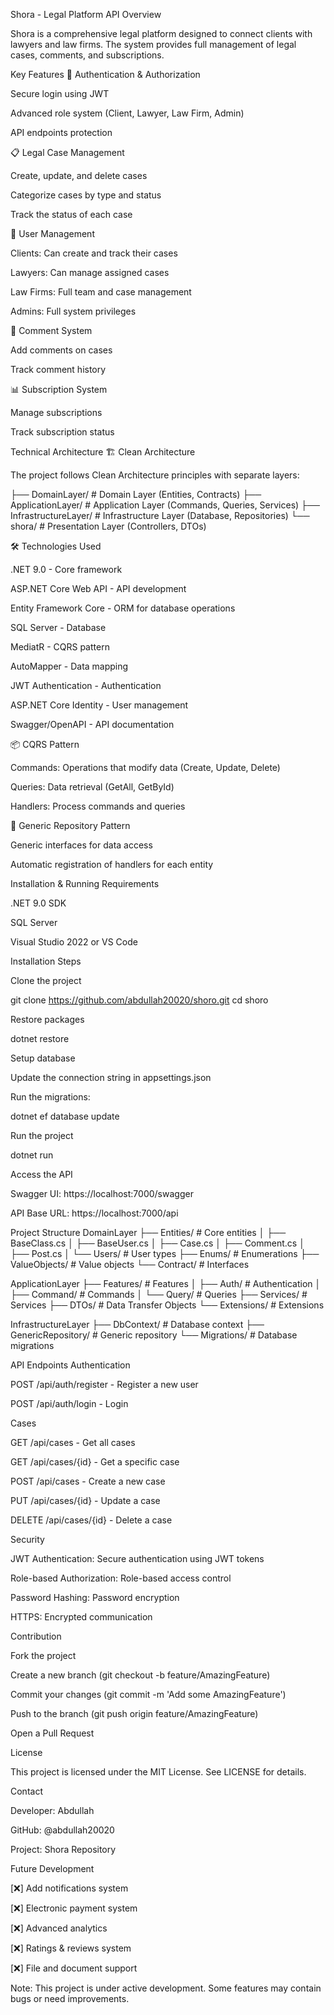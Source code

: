Shora - Legal Platform API
Overview

Shora is a comprehensive legal platform designed to connect clients with lawyers and law firms. The system provides full management of legal cases, comments, and subscriptions.

Key Features
🔐 Authentication & Authorization

Secure login using JWT

Advanced role system (Client, Lawyer, Law Firm, Admin)

API endpoints protection

📋 Legal Case Management

Create, update, and delete cases

Categorize cases by type and status

Track the status of each case

👥 User Management

Clients: Can create and track their cases

Lawyers: Can manage assigned cases

Law Firms: Full team and case management

Admins: Full system privileges

💬 Comment System

Add comments on cases

Track comment history

📊 Subscription System

Manage subscriptions

Track subscription status

Technical Architecture
🏗️ Clean Architecture

The project follows Clean Architecture principles with separate layers:

├── DomainLayer/          # Domain Layer (Entities, Contracts)
├── ApplicationLayer/     # Application Layer (Commands, Queries, Services)
├── InfrastructureLayer/  # Infrastructure Layer (Database, Repositories)
└── shora/               # Presentation Layer (Controllers, DTOs)

🛠️ Technologies Used

.NET 9.0 - Core framework

ASP.NET Core Web API - API development

Entity Framework Core - ORM for database operations

SQL Server - Database

MediatR - CQRS pattern

AutoMapper - Data mapping

JWT Authentication - Authentication

ASP.NET Core Identity - User management

Swagger/OpenAPI - API documentation

📦 CQRS Pattern

Commands: Operations that modify data (Create, Update, Delete)

Queries: Data retrieval (GetAll, GetById)

Handlers: Process commands and queries

🔄 Generic Repository Pattern

Generic interfaces for data access

Automatic registration of handlers for each entity

Installation & Running
Requirements

.NET 9.0 SDK

SQL Server

Visual Studio 2022 or VS Code

Installation Steps

Clone the project

git clone https://github.com/abdullah20020/shoro.git
cd shoro


Restore packages

dotnet restore


Setup database

Update the connection string in appsettings.json

Run the migrations:

dotnet ef database update


Run the project

dotnet run


Access the API

Swagger UI: https://localhost:7000/swagger

API Base URL: https://localhost:7000/api

Project Structure
DomainLayer
├── Entities/           # Core entities
│   ├── BaseClass.cs
│   ├── BaseUser.cs
│   ├── Case.cs
│   ├── Comment.cs
│   ├── Post.cs
│   └── Users/         # User types
├── Enums/             # Enumerations
├── ValueObjects/      # Value objects
└── Contract/          # Interfaces

ApplicationLayer
├── Features/          # Features
│   ├── Auth/         # Authentication
│   ├── Command/      # Commands
│   └── Query/        # Queries
├── Services/         # Services
├── DTOs/             # Data Transfer Objects
└── Extensions/       # Extensions

InfrastructureLayer
├── DbContext/        # Database context
├── GenericRepository/ # Generic repository
└── Migrations/       # Database migrations

API Endpoints
Authentication

POST /api/auth/register - Register a new user

POST /api/auth/login - Login

Cases

GET /api/cases - Get all cases

GET /api/cases/{id} - Get a specific case

POST /api/cases - Create a new case

PUT /api/cases/{id} - Update a case

DELETE /api/cases/{id} - Delete a case

Security

JWT Authentication: Secure authentication using JWT tokens

Role-based Authorization: Role-based access control

Password Hashing: Password encryption

HTTPS: Encrypted communication

Contribution

Fork the project

Create a new branch (git checkout -b feature/AmazingFeature)

Commit your changes (git commit -m 'Add some AmazingFeature')

Push to the branch (git push origin feature/AmazingFeature)

Open a Pull Request

License

This project is licensed under the MIT License. See LICENSE
 for details.

Contact

Developer: Abdullah

GitHub: @abdullah20020

Project: Shora Repository

Future Development

[❌] Add notifications system

[❌] Electronic payment system

[❌] Advanced analytics

[❌] Ratings & reviews system

[❌] File and document support

Note: This project is under active development. Some features may contain bugs or need improvements.